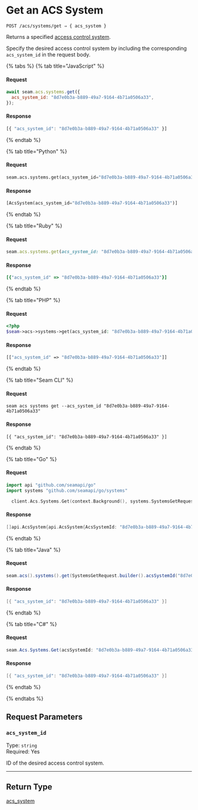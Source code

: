 # Get an ACS System

```
POST /acs/systems/get ⇒ { acs_system }
```

Returns a specified [access control system](https://docs.seam.co/latest/capability-guides/access-systems).

Specify the desired access control system by including the corresponding `acs_system_id` in the request body.

{% tabs %}
{% tab title="JavaScript" %}
#### Request

```javascript
await seam.acs.systems.get({
  acs_system_id: "8d7e0b3a-b889-49a7-9164-4b71a0506a33",
});
```

#### Response

```javascript
[{ "acs_system_id": "8d7e0b3a-b889-49a7-9164-4b71a0506a33" }]
```
{% endtab %}

{% tab title="Python" %}
#### Request

```python
seam.acs.systems.get(acs_system_id="8d7e0b3a-b889-49a7-9164-4b71a0506a33")
```

#### Response

```python
[AcsSystem(acs_system_id="8d7e0b3a-b889-49a7-9164-4b71a0506a33")]
```
{% endtab %}

{% tab title="Ruby" %}
#### Request

```ruby
seam.acs.systems.get(acs_system_id: "8d7e0b3a-b889-49a7-9164-4b71a0506a33")
```

#### Response

```ruby
[{"acs_system_id" => "8d7e0b3a-b889-49a7-9164-4b71a0506a33"}]
```
{% endtab %}

{% tab title="PHP" %}
#### Request

```php
<?php
$seam->acs->systems->get(acs_system_id: "8d7e0b3a-b889-49a7-9164-4b71a0506a33");
```

#### Response

```php
[["acs_system_id" => "8d7e0b3a-b889-49a7-9164-4b71a0506a33"]]
```
{% endtab %}

{% tab title="Seam CLI" %}
#### Request

```seam_cli
seam acs systems get --acs_system_id "8d7e0b3a-b889-49a7-9164-4b71a0506a33"
```

#### Response

```seam_cli
[{ "acs_system_id": "8d7e0b3a-b889-49a7-9164-4b71a0506a33" }]
```
{% endtab %}

{% tab title="Go" %}
#### Request

```go
import api "github.com/seamapi/go"
import systems "github.com/seamapi/go/systems"

  client.Acs.Systems.Get(context.Background(), systems.SystemsGetRequest(AcsSystemId: api.String("8d7e0b3a-b889-49a7-9164-4b71a0506a33")))
```

#### Response

```go
[]api.AcsSystem{api.AcsSystem{AcsSystemId: "8d7e0b3a-b889-49a7-9164-4b71a0506a33"}}
```
{% endtab %}

{% tab title="Java" %}
#### Request

```java
seam.acs().systems().get(SystemsGetRequest.builder().acsSystemId("8d7e0b3a-b889-49a7-9164-4b71a0506a33").build());
```

#### Response

```java
[{ "acs_system_id": "8d7e0b3a-b889-49a7-9164-4b71a0506a33" }]
```
{% endtab %}

{% tab title="C#" %}
#### Request

```csharp
seam.Acs.Systems.Get(acsSystemId: "8d7e0b3a-b889-49a7-9164-4b71a0506a33")
```

#### Response

```csharp
[{ "acs_system_id": "8d7e0b3a-b889-49a7-9164-4b71a0506a33" }]
```
{% endtab %}

{% endtabs %}

## Request Parameters

### `acs_system_id`

Type: `string`\
Required: Yes

ID of the desired access control system.

***

## Return Type

[acs\_system](./)

